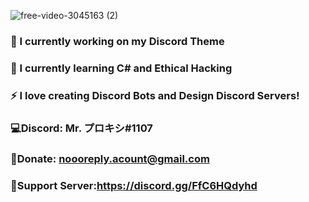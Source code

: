 ![free-video-3045163 (2)](https://user-images.githubusercontent.com/80650301/111211585-db10ca80-85ce-11eb-877a-6fab572f9854.png)
### 🔭 I currently working on my Discord Theme
### 📖 I currently learning C# and Ethical Hacking
### ⚡ I love creating Discord Bots and Design Discord Servers!

### 💻Discord: Mr. プロキシ#1107                                 
### 💸Donate: noooreply.acount@gmail.com                           
### 📛Support Server:https://discord.gg/FfC6HQdyhd                                  

